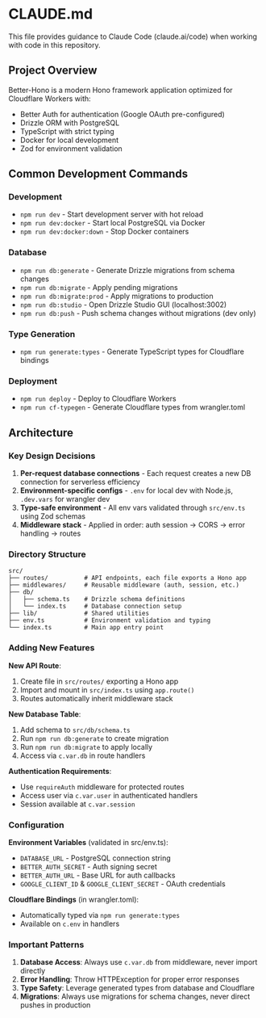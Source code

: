 # CLAUDE.md

This file provides guidance to Claude Code (claude.ai/code) when working with code in this repository.

## Project Overview

Better-Hono is a modern Hono framework application optimized for Cloudflare Workers with:
- Better Auth for authentication (Google OAuth pre-configured)
- Drizzle ORM with PostgreSQL 
- TypeScript with strict typing
- Docker for local development
- Zod for environment validation

## Common Development Commands

### Development
- `npm run dev` - Start development server with hot reload
- `npm run dev:docker` - Start local PostgreSQL via Docker
- `npm run dev:docker:down` - Stop Docker containers

### Database
- `npm run db:generate` - Generate Drizzle migrations from schema changes
- `npm run db:migrate` - Apply pending migrations
- `npm run db:migrate:prod` - Apply migrations to production
- `npm run db:studio` - Open Drizzle Studio GUI (localhost:3002)
- `npm run db:push` - Push schema changes without migrations (dev only)

### Type Generation
- `npm run generate:types` - Generate TypeScript types for Cloudflare bindings

### Deployment
- `npm run deploy` - Deploy to Cloudflare Workers
- `npm run cf-typegen` - Generate Cloudflare types from wrangler.toml

## Architecture

### Key Design Decisions
1. **Per-request database connections** - Each request creates a new DB connection for serverless efficiency
2. **Environment-specific configs** - `.env` for local dev with Node.js, `.dev.vars` for wrangler dev
3. **Type-safe environment** - All env vars validated through `src/env.ts` using Zod schemas
4. **Middleware stack** - Applied in order: auth session → CORS → error handling → routes

### Directory Structure
```
src/
├── routes/          # API endpoints, each file exports a Hono app
├── middlewares/     # Reusable middleware (auth, session, etc.)
├── db/              
│   ├── schema.ts    # Drizzle schema definitions
│   └── index.ts     # Database connection setup
├── lib/             # Shared utilities
├── env.ts           # Environment validation and typing
└── index.ts         # Main app entry point
```

### Adding New Features

**New API Route**:
1. Create file in `src/routes/` exporting a Hono app
2. Import and mount in `src/index.ts` using `app.route()`
3. Routes automatically inherit middleware stack

**New Database Table**:
1. Add schema to `src/db/schema.ts`
2. Run `npm run db:generate` to create migration
3. Run `npm run db:migrate` to apply locally
4. Access via `c.var.db` in route handlers

**Authentication Requirements**:
- Use `requireAuth` middleware for protected routes
- Access user via `c.var.user` in authenticated handlers
- Session available at `c.var.session`

### Configuration

**Environment Variables** (validated in src/env.ts):
- `DATABASE_URL` - PostgreSQL connection string  
- `BETTER_AUTH_SECRET` - Auth signing secret
- `BETTER_AUTH_URL` - Base URL for auth callbacks
- `GOOGLE_CLIENT_ID` & `GOOGLE_CLIENT_SECRET` - OAuth credentials

**Cloudflare Bindings** (in wrangler.toml):
- Automatically typed via `npm run generate:types`
- Available on `c.env` in handlers

### Important Patterns

1. **Database Access**: Always use `c.var.db` from middleware, never import directly
2. **Error Handling**: Throw HTTPException for proper error responses
3. **Type Safety**: Leverage generated types from database and Cloudflare
4. **Migrations**: Always use migrations for schema changes, never direct pushes in production